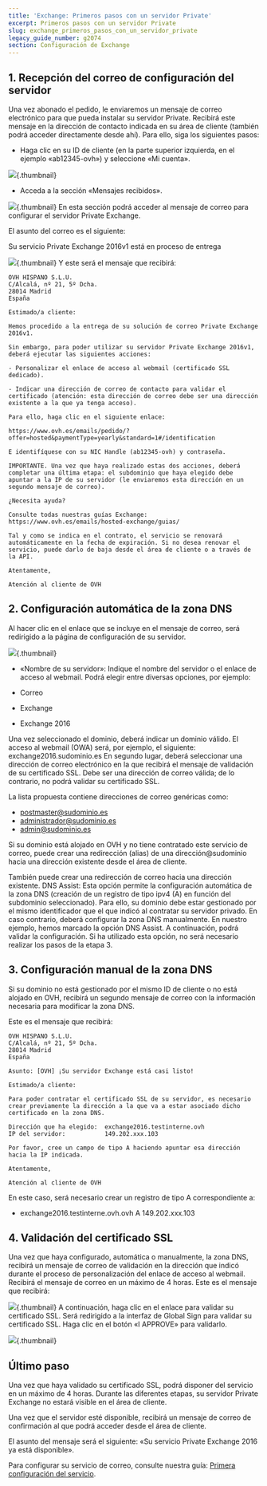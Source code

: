 ```yaml
---
title: 'Exchange: Primeros pasos con un servidor Private'
excerpt: Primeros pasos con un servidor Private
slug: exchange_primeros_pasos_con_un_servidor_private
legacy_guide_number: g2074
section: Configuración de Exchange
---
```



## 1. Recepción del correo de configuración del servidor
Una vez abonado el pedido, le enviaremos un mensaje de correo electrónico para que pueda instalar su servidor Private.
Recibirá este mensaje en la dirección de contacto indicada en su área de cliente (también podrá acceder directamente desde ahí).
Para ello, siga los siguientes pasos: 


- Haga clic en su ID de cliente (en la parte superior izquierda, en el ejemplo «ab12345-ovh») y seleccione «Mi cuenta».



![](images/img_4047.jpg){.thumbnail}

- Acceda a la sección «Mensajes recibidos».



![](images/img_4050.jpg){.thumbnail}
En esta sección podrá acceder al mensaje de correo para configurar el servidor Private Exchange. 

El asunto del correo es el siguiente:  

Su servicio Private Exchange 2016v1 está en proceso de entrega

![](images/img_4051.jpg){.thumbnail}
Y este será el mensaje que recibirá: 


```
OVH HISPANO S.L.U.
C/Alcalá, nº 21, 5º Dcha.
28014 Madrid
España

Estimado/a cliente:

Hemos procedido a la entrega de su solución de correo Private Exchange 2016v1. 

Sin embargo, para poder utilizar su servidor Private Exchange 2016v1, deberá ejecutar las siguientes acciones: 

- Personalizar el enlace de acceso al webmail (certificado SSL dedicado). 

- Indicar una dirección de correo de contacto para validar el certificado (atención: esta dirección de correo debe ser una dirección existente a la que ya tenga acceso). 

Para ello, haga clic en el siguiente enlace: 

https://www.ovh.es/emails/pedido/?offer=hosted&paymentType=yearly&standard=1#/identification

E identifíquese con su NIC Handle (ab12345-ovh) y contraseña. 

IMPORTANTE. Una vez que haya realizado estas dos acciones, deberá completar una última etapa: el subdominio que haya elegido debe apuntar a la IP de su servidor (le enviaremos esta dirección en un segundo mensaje de correo). 

¿Necesita ayuda?

Consulte todas nuestras guías Exchange:
https://www.ovh.es/emails/hosted-exchange/guias/

Tal y como se indica en el contrato, el servicio se renovará automáticamente en la fecha de expiración. Si no desea renovar el servicio, puede darlo de baja desde el área de cliente o a través de la API.  

Atentamente,

Atención al cliente de OVH
```




## 2. Configuración automática de la zona DNS
Al hacer clic en el enlace que se incluye en el mensaje de correo, será redirigido a la página de configuración de su servidor.

![](images/img_4052.jpg){.thumbnail}

- «Nombre de su servidor»: Indique el nombre del servidor o el enlace de acceso al webmail. Podrá elegir entre diversas opciones, por ejemplo: 

- Correo 
- Exchange 
- Exchange 2016


Una vez seleccionado el dominio, deberá indicar un dominio válido. El acceso al webmail (OWA) será, por ejemplo, el siguiente: 
exchange2016.sudominio.es
En segundo lugar, deberá seleccionar una dirección de correo electrónico en la que recibirá el mensaje de validación de su certificado SSL. Debe ser una dirección de correo válida; de lo contrario, no podrá validar su certificado SSL. 

La lista propuesta contiene direcciones de correo genéricas como: 


- postmaster@sudominio.es
- administrador@sudominio.es
- admin@sudominio.es


Si su dominio está alojado en OVH y no tiene contratado este servicio de correo, puede crear una redirección (alias) de una dirección@sudominio hacia una dirección existente desde el área de cliente. 

También puede crear una redirección de correo hacia una dirección existente.
DNS Assist: Esta opción permite la configuración automática de la zona DNS (creación de un registro de tipo ipv4 (A) en función del subdominio seleccionado).
Para ello, su dominio debe estar gestionado por el mismo identificador que el que indicó al contratar su servidor privado. En caso contrario, deberá configurar la zona DNS manualmente.
En nuestro ejemplo, hemos marcado la opción DNS Assist. A continuación, podrá validar la configuración. Si ha utilizado esta opción, no será necesario realizar los pasos de la etapa 3.


## 3. Configuración manual de la zona DNS
Si su dominio no está gestionado por el mismo ID de cliente o no está alojado en OVH, recibirá un segundo mensaje de correo con la información necesaria para modificar la zona DNS. 

Este es el mensaje que recibirá: 


```
OVH HISPANO S.L.U.
C/Alcalá, nº 21, 5º Dcha.
28014 Madrid
España

Asunto: [OVH] ¡Su servidor Exchange está casi listo!

Estimado/a cliente:

Para poder contratar el certificado SSL de su servidor, es necesario crear previamente la dirección a la que va a estar asociado dicho certificado en la zona DNS.
 
Dirección que ha elegido:  exchange2016.testinterne.ovh
IP del servidor:           149.202.xxx.103

Por favor, cree un campo de tipo A haciendo apuntar esa dirección hacia la IP indicada.

Atentamente,

Atención al cliente de OVH
```


En este caso, será necesario crear un registro de tipo A correspondiente a: 


- exchange2016.testinterne.ovh.ovh A 149.202.xxx.103




## 4. Validación del certificado SSL
Una vez que haya configurado, automática o manualmente, la zona DNS, recibirá un mensaje de correo de validación en la dirección que indicó durante el proceso de personalización del enlace de acceso al webmail.
Recibirá el mensaje de correo en un máximo de 4 horas.
Este es el mensaje que recibirá:

![](images/img_4059.jpg){.thumbnail}
A continuación, haga clic en el enlace para validar su certificado SSL.
Será redirigido a la interfaz de Global Sign para validar su certificado SSL. Haga clic en el botón «I APPROVE» para validarlo.

![](images/img_4054.jpg){.thumbnail}


## Último paso
Una vez que haya validado su certificado SSL, podrá disponer del servicio en un máximo de 4 horas. Durante las diferentes etapas, su servidor Private Exchange no estará visible en el área de cliente. 

Una vez que el servidor esté disponible, recibirá un mensaje de correo de confirmación al que podrá acceder desde el área de cliente. 

El asunto del mensaje será el siguiente: «Su servicio Private Exchange 2016 ya está disponible».

Para configurar su servicio de correo, consulte nuestra guía: [Primera configuración del servicio](https://www.ovh.es/g1311.exchange_20132016_primera_configuracion_del_servicio).

